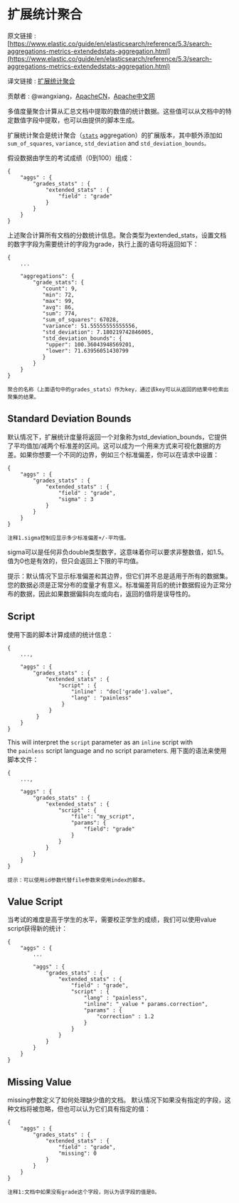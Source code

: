 # 扩展统计聚合

原文链接 :[https://www.elastic.co/guide/en/elasticsearch/reference/5.3/search-aggregations-metrics-extendedstats-aggregation.html](https://www.elastic.co/guide/en/elasticsearch/reference/5.3/search-aggregations-metrics-extendedstats-aggregation.html)

译文链接 : [扩展统计聚合](/pages/viewpage.action?pageId=10027518)

贡献者 : @wangxiang，[ApacheCN](/display/~apachecn)，[Apache中文网](/display/~apachechina)

多值度量聚合计算从汇总文档中提取的数值的统计数据。这些值可以从文档中的特定数值字段中提取，也可以由提供的脚本生成。

扩展统计聚合是统计聚合（[`stats`](https://www.elastic.co/guide/en/elasticsearch/reference/5.3/search-aggregations-metrics-stats-aggregation.html "Stats Aggregation") aggregation）的扩展版本，其中额外添加如`sum_of_squares`, `variance`, `std_deviation` and `std_deviation_bounds。`

假设数据由学生的考试成绩（0到100）组成：

```
{ 
	"aggs" : { 
		"grades_stats" : { 
			"extended_stats" : { 
				"field" : "grade" 
			} 
		} 
	} 
}
```

上述聚合计算所有文档的分数统计信息。聚合类型为extended_stats，设置文档的数字字段为需要统计的字段为grade，执行上面的语句将返回如下：

```
{
    ...

    "aggregations": {
        "grade_stats": {
           "count": 9,
           "min": 72,
           "max": 99,
           "avg": 86,
           "sum": 774,
           "sum_of_squares": 67028,
           "variance": 51.55555555555556,
           "std_deviation": 7.180219742846005,
           "std_deviation_bounds": {
            "upper": 100.36043948569201,
            "lower": 71.63956051430799
           }
        }
    }
}
```

```
聚合的名称（上面语句中的grades_stats）作为key，通过该key可以从返回的结果中检索出聚集的结果。
```

## Standard Deviation Bounds

默认情况下，扩展统计度量将返回一个对象称为std_deviation_bounds，它提供了平均值加/减两个标准差的区间。这可以成为一个用来方式来可视化数据的方差。如果你想要一个不同的边界，例如三个标准偏差，你可以在请求中设置：

```
{
    "aggs" : {
        "grades_stats" : {
            "extended_stats" : {
                "field" : "grade",
                "sigma" : 3 
            }
        }
    }
}
```

```
注释1.sigma控制应显示多少标准偏差+/-平均值。
```

sigma可以是任何非负double类型数字，这意味着你可以要求非整数值，如1.5。值为0也是有效的，但只会返回上下限的平均值。

提示：默认情况下显示标准偏差和其边界，但它们并不总是适用于所有的数据集。您的数据必须是正常分布的度量才有意义。标准偏差背后的统计数据假设为正常分布的数据，因此如果数据偏斜向左或向右，返回的值将是误导性的。

## Script

使用下面的脚本计算成绩的统计信息：

```
{
    ...,

    "aggs" : {
        "grades_stats" : {
            "extended_stats" : {
                "script" : {
                    "inline" : "doc['grade'].value",
                    "lang" : "painless"
                 }
             }
         }
    }
}
```

This will interpret the `script` parameter as an `inline` script with the `painless` script language and no script parameters. 用下面的语法来使用脚本文件：

```
{
    ...,

    "aggs" : {
        "grades_stats" : {
            "extended_stats" : {
                "script" : {
                    "file": "my_script",
                    "params": {
                        "field": "grade"
                    }
                }
            }
        }
    }
}
```

```
提示：可以使用id参数代替file参数来使用index的脚本。
```

## Value Script

当考试的难度是高于学生的水平，需要校正学生的成绩，我们可以使用value script获得新的统计：

```
{
    "aggs" : {
        ...

        "aggs" : {
            "grades_stats" : {
                "extended_stats" : {
                    "field" : "grade",
                    "script" : {
                        "lang" : "painless",
                        "inline": "_value * params.correction",
                        "params" : {
                            "correction" : 1.2
                        }
                    }
                }
            }
        }
    }
}
```

## Missing Value

missing参数定义了如何处理缺少值的文档。 默认情况下如果没有指定的字段，这种文档将被忽略，但也可以认为它们具有指定的值：

```
{
    "aggs" : {
        "grades_stats" : {
            "extended_stats" : {
                "field" : "grade",
                "missing": 0 
            }
        }
    }
}
```

```
注释1:文档中如果没有grade这个字段，则认为该字段的值是0。
```